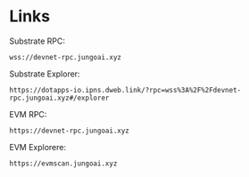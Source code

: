 # Links


Substrate RPC:
```
wss://devnet-rpc.jungoai.xyz
```

Substrate Explorer:
```
https://dotapps-io.ipns.dweb.link/?rpc=wss%3A%2F%2Fdevnet-rpc.jungoai.xyz#/explorer
```

EVM RPC:
```
https://devnet-rpc.jungoai.xyz
```

EVM Explorere:
```
https://evmscan.jungoai.xyz
```
